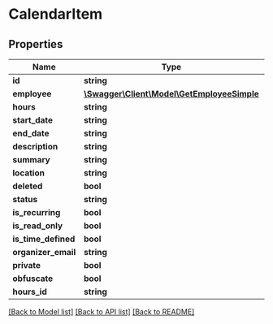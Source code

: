 # CalendarItem

## Properties

 Name                | Type                                                                | Description | Notes      
---------------------|---------------------------------------------------------------------|-------------|------------
 **id**              | **string**                                                          |             | [optional] 
 **employee**        | [**\Swagger\Client\Model\GetEmployeeSimple**](GetEmployeeSimple.md) |             | [optional] 
 **hours**           | **string**                                                          |             | [optional] 
 **start_date**      | **string**                                                          |             | [optional] 
 **end_date**        | **string**                                                          |             | [optional] 
 **description**     | **string**                                                          |             | [optional] 
 **summary**         | **string**                                                          |             | [optional] 
 **location**        | **string**                                                          |             | [optional] 
 **deleted**         | **bool**                                                            |             | [optional] 
 **status**          | **string**                                                          |             | [optional] 
 **is_recurring**    | **bool**                                                            |             | [optional] 
 **is_read_only**    | **bool**                                                            |             | [optional] 
 **is_time_defined** | **bool**                                                            |             | [optional] 
 **organizer_email** | **string**                                                          |             | [optional] 
 **private**         | **bool**                                                            |             | [optional] 
 **obfuscate**       | **bool**                                                            |             | [optional] 
 **hours_id**        | **string**                                                          |             | [optional] 

[[Back to Model list]](../README.md#documentation-for-models) [[Back to API list]](../README.md#documentation-for-api-endpoints) [[Back to README]](../README.md)


